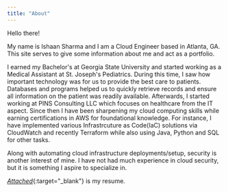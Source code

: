 ```yaml
---
title: "About"
---
```


Hello there!

My name is Ishaan Sharma and I am a Cloud Engineer based in Atlanta, GA. This site serves to give some information about me and act as a portfolio.

I earned my Bachelor's at Georgia State University and started working as a Medical Assistant at St. Joseph's Pediatrics. During this time, I saw how important technology was for us to provide the best care to patients. Databases and programs helped us to quickly retrieve records and ensure all information on the patient was readily available. Afterwards, I started working at PINS Consulting LLC which focuses on healthcare from the IT aspect. Since then I have been sharpening my cloud computing skills while earning certifications in AWS for foundational knowledge. For instance, I have implemented various Infrastrcuture as Code(IaC) solutions via CloudWatch and recently Terraform while also using Java, Python and SQL for other tasks.

Along with automating cloud infrastructure deployments/setup, security is another interest of mine. I have not had much experience in cloud security, but it is something I aspire to specialize in. 

[*Attached*]({{isharma-mi.github.io}}/assets/resume/Sharma_Ishaan_2025.pdf){:target="_blank"} is my resume.